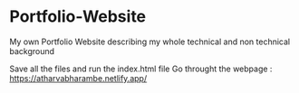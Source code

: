 # Portfolio-Website
My own Portfolio Website describing my whole technical and non technical background <br>

Save all the files and run the index.html file
Go throught the webpage : https://atharvabharambe.netlify.app/
